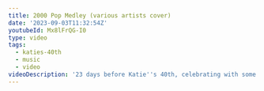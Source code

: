 ```yaml
---
title: 2000 Pop Medley (various artists cover)
date: '2023-09-03T11:32:54Z'
youtubeId: Mx8lFrQG-I0
type: video
tags:
  - katies-40th
  - music
  - video
videoDescription: '23 days before Katie''s 40th, celebrating with some songs from 23 years ago!'
---
```


